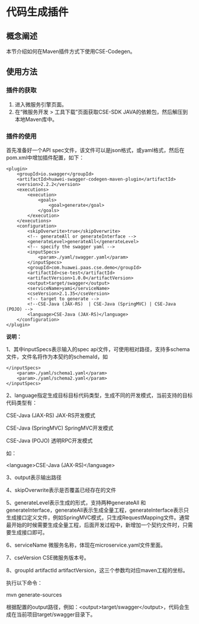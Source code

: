 # 代码生成插件

## 概念阐述

本节介绍如何在Maven插件方式下使用CSE-Codegen。

## 使用方法

### 插件的获取

1. 进入微服务引擎页面。
2. 在“微服务开发 &gt; 工具下载”页面获取CSE-SDK JAVA的依赖包，然后解压到本地Maven库中。

### 插件的使用

首先准备好一个API spec文件，该文件可以是json格式，或yaml格式，然后在pom.xml中增加插件配置，如下：

```
<plugin>
    <groupId>io.swagger</groupId>
    <artifactId>huawei-swagger-codegen-maven-plugin</artifactId>
    <version>2.2.2</version>
    <executions>
        <execution>
            <goals>
                <goal>generate</goal>
            </goals>
        </execution>
    </executions>
    <configuration>
        <skipOverwrite>true</skipOverwrite>
        <!-- generateAll or generateInterface -->
        <generateLevel>generateAll</generateLevel>
        <!-- specify the swagger yaml -->
        <inputSpecs>
            <param>./yaml/swagger.yaml</param>
        </inputSpecs>
        <groupId>com.huawei.paas.cse.demo</groupId>
        <artifactId>cse-test</artifactId>
        <artifactVersion>1.0.0</artifactVersion>
        <output>target/swagger</output>
        <serviceName>yami</serviceName>
        <cseVersion>2.1.35</cseVersion>
        <!-- target to generate -->
        <!--CSE-Java (JAX-RS)  | CSE-Java (SpringMVC) | CSE-Java (POJO) -->
        <language>CSE-Java (JAX-RS)</language>
    </configuration>
</plugin>
```

**说明：**

1、其中inputSpecs表示输入的spec api文件，可使用相对路径，支持多schema文件，文件名将作为本契约的schemaId，如

```
</inputSpecs>
    <param>./yaml/schema1.yaml</param>
    <param>./yaml/schema2.yaml</param>
</inputSpecs>
```

2、language指定生成目标目标代码类型，生成不同的开发模式，当前支持的目标代码类型有：

CSE-Java \(JAX-RS\)         JAX-RS开发模式

CSE-Java \(SpringMVC\)  SpringMVC开发模式

CSE-Java \(POJO\)            透明RPC开发模式

如：

&lt;language&gt;CSE-Java \(JAX-RS\)&lt;/language&gt;

3、output表示输出路径

4、skipOverwrite表示是否覆盖已经存在的文件

5、generateLevel表示生成的形式，支持两种generateAll 和generateInterface，generateAll表示生成全量工程，generateInterface表示只生成接口定义文件，例如SpringMVC模式，只生成RequestMapping文件。通常最开始的时候需要生成全量工程，后面开发过程中，新增加一个契约文件时，只需要生成接口即可。

6、serviceName 微服务名称，体现在microservice.yaml文件里面。

7、cseVersion CSE微服务版本号。

8、groupId artifactId artifactVersion，这三个参数均对应maven工程的坐标。

执行以下命令：

mvn generate-sources

根据配置的output路径，例如：&lt;output&gt;target/swagger&lt;/output&gt;，代码会生成在当前项目target/swagger目录下。

##### 



